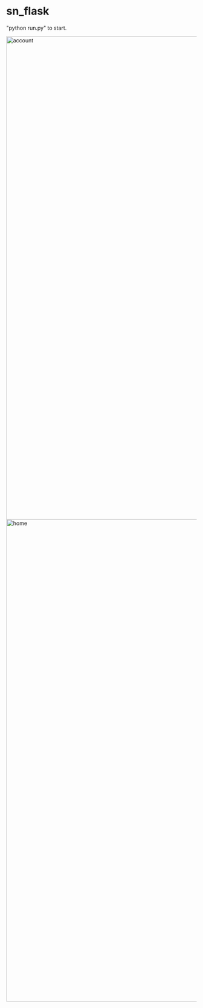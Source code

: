 # sn_flask
"python run.py" to start.

<img width="1276" alt="account" src="https://user-images.githubusercontent.com/35988536/43229954-805f2be6-9034-11e8-9757-27e51f9c8cc9.png">
<img width="1275" alt="home" src="https://user-images.githubusercontent.com/35988536/43229900-55438ac4-9034-11e8-9952-804ee704fdfc.png">
